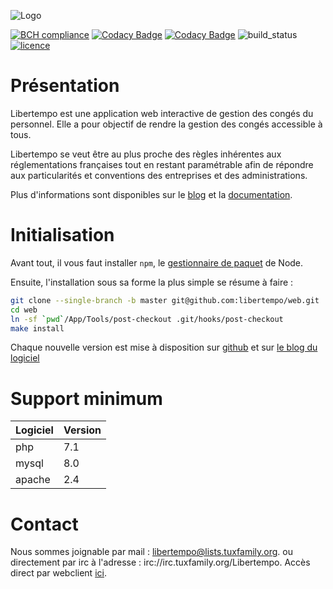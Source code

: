  ![Logo](http://libertempo.tuxfamily.org/Logo-Libertempo.png)


[![BCH compliance](https://bettercodehub.com/edge/badge/libertempo/web?branch=develop)](https://bettercodehub.com/)
[![Codacy Badge](https://api.codacy.com/project/badge/Grade/ed902981f4fb40bda7b90c199a0b4da1)](https://www.codacy.com/app/libertempo/web)
[![Codacy Badge](https://api.codacy.com/project/badge/Coverage/ed902981f4fb40bda7b90c199a0b4da1)](https://www.codacy.com/app/libertempo/web)
![build_status](https://travis-ci.org/libertempo/web.svg?branch=master)
[![licence](https://img.shields.io/badge/licence-GPL2-green.svg)](https://github.com/libertempo/web/blob/develop/LICENSE)


# Présentation

Libertempo est une application web interactive de gestion des congés du personnel. Elle a pour objectif de rendre la gestion des congés accessible à tous.

Libertempo se veut être au plus proche des règles inhérentes aux réglementations françaises tout en restant paramétrable afin de répondre aux particularités et conventions des entreprises et des administrations.

Plus d'informations sont disponibles sur le [blog](http://libertempo.tuxfamily.org) et la [documentation](http://libertempo.tuxfamily.org/Documentation).

# Initialisation
Avant tout, il vous faut installer `npm`, le [gestionnaire de paquet](https://www.npmjs.com/get-npm) de Node.

Ensuite, l'installation sous sa forme la plus simple se résume à faire :
```sh
git clone --single-branch -b master git@github.com:libertempo/web.git
cd web
ln -sf `pwd`/App/Tools/post-checkout .git/hooks/post-checkout
make install
```

Chaque nouvelle version est mise à disposition sur [github](https://github.com/libertempo/web/releases) et sur [le blog du logiciel](http://libertempo.tuxfamily.org/downloads/)

# Support minimum
| Logiciel | Version |
|-------|-----|
| php   | 7.1 |
| mysql | 8.0 |
| apache| 2.4 |


# Contact
Nous sommes joignable par mail : 	libertempo@lists.tuxfamily.org.
ou directement par irc à l'adresse : irc://irc.tuxfamily.org/Libertempo. Accès direct par webclient [ici](https://client02.chat.mibbit.com/?url=irc%3A%2F%2Firc.tuxfamily.org%2FLibertempo).
